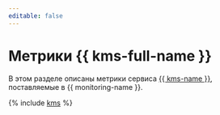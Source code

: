 ```yaml
---
editable: false
---
```


# Метрики {{ kms-full-name }}

В этом разделе описаны метрики сервиса [{{ kms-name }}](../../kms/), поставляемые в {{ monitoring-name }}.

{% include [kms](../../_includes/monitoring/metrics-ref/kms.md) %}